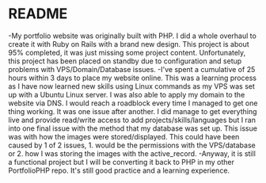 # README

-My portfolio website was originally built with PHP. I did a whole overhaul to create it with Ruby on Rails with a brand new design. This project is about 95% completed, it was just missing some project content. Unfortunately, this project has been placed on standby due to configuration and setup problems with VPS/Domain/Database issues.
-I've spent a cumulative of 25 hours within 3 days to place my website online. This was a learning process as I have now learned new skills using Linux commands as my VPS was set up with a Ubuntu Linux server. I was also able to apply my domain to the website via DNS. I would reach a roadblock every time I managed to get one thing working. It was one issue after another. I did manage to get everything live and provide read/write access to add projects/skills/languages but I ran into one final issue with the method that my database was set up. This issue was with how the images were stored/displayed. This could have been caused by 1 of 2 issues, 1. would be the permissions with the VPS/database or 2. how I was storing the images with the active_record.
-Anyway, it is still a functional project but I will be converting it back to PHP in my other PortfolioPHP repo. It's still good practice and a learning experience.

